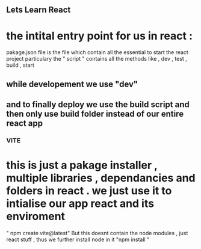 ## Lets Learn React

# the intital entry point for us in react :

pakage.json file is the file which contain all the essential to start the react project
particulary the " script " contains all the methods like , dev , test , build , start

## while developement we use "dev"

## and to finally deploy we use the build script and then only use build folder instead of our entire react app

### VITE

# this is just a pakage installer , multiple libraries , dependancies and folders in react . we just use it to intialise our app react and its enviroment

" npm create vite@latest"
But this doesnt contain the node modules , just react stuff , thus we further install node in it
"npm install "
